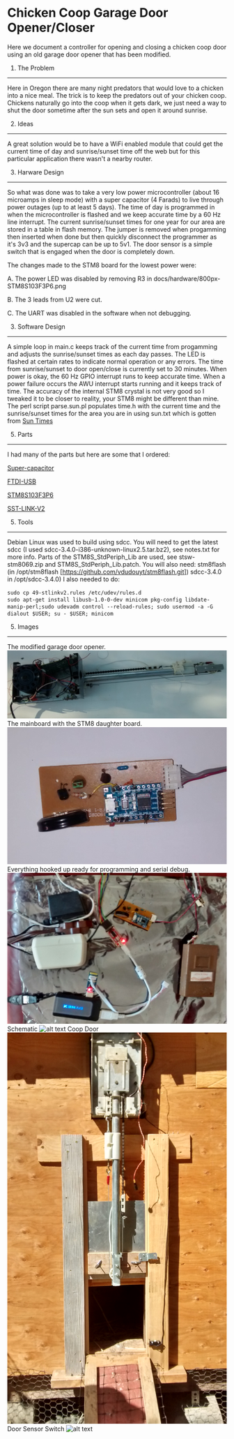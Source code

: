   Chicken Coop Garage Door Opener/Closer
==========================================

  Here we document a controller for opening and closing a chicken coop
door using an old garage door opener that has been modified.

1. The Problem
--------------

  Here in Oregon there are many night predators that would love to a
	chicken into a nice meal.  The trick is to keep the predators out of
	your chicken coop.  Chickens naturally go into the coop when it gets
	dark, we just need a way to shut the door sometime after the sun
	sets and open it around sunrise.

2. Ideas
--------------

  A great solution would be to have a WiFi enabled module that could
	get the current time of day and sunrise/sunset time off the web but
	for this particular application there wasn't a nearby router.

3. Harware Design
--------------
 
  So what was done was to take a very low power microcontroller (about
	16 microamps in sleep mode) with a super capacitor (4 Farads) to
	live through power outages (up to at least 5 days).  The time of day
	is programmed in when the microcontroller is flashed and we keep
	accurate time by a 60 Hz line interrupt.  The current sunrise/sunset
	times for one year for our area are stored in a table in flash
	memory.  The jumper is removed when progamming then inserted when
	done but then quickly disconnect the programmer as it's 3v3 and the
	supercap can be up to 5v1.  The door sensor is a simple switch that
	is engaged when the door is completely down.

  The changes made to the STM8 board for the lowest power were:

A.  The power LED was disabled by removing R3 in
docs/hardware/800px-STM8S103F3P6.png

B. The 3 leads from U2 were cut.

C. The UART was disabled in the software when not debugging.

3. Software Design
--------------

  A simple loop in main.c keeps track of the current time from
	progamming and adjusts the sunrise/sunset times as each day passes.
	The LED is flashed at certain rates to indicate normal operation or
	any errors.  The time from sunrise/sunset to door open/close is
	currently set to 30 minutes.  When power is okay, the 60 Hz GPIO
	interrupt runs to keep accurate time.  When a power failure occurs
	the AWU interrupt starts running and it keeps track of time.  The
	accuracy of the internal STM8 crystal is not very good so I tweaked
	it to be closer to reality, your STM8 might be different than mine.
	The perl script parse.sun.pl populates time.h with the current time
	and the sunrise/sunset times for the area you are in using sun.txt
	which is gotten from [Sun Times](http://aa.usno.navy.mil/data/docs/RS_OneYear.php)

5. Parts
--------------
  I had many of the parts but here are some that I ordered:

[Super-capacitor](http://www.aliexpress.com/item/Super-capacitor-farad-capacitor-type-double-layer-capacitor-5-5V-4F-V-type/1558646499.html)

[FTDI-USB](http://www.aliexpress.com/item/1pcs-FT232RL-FTDI-USB-3-3V-5-5V-to-TTL-Serial-Adapter-Module-for-Arduino-Mini/2019421866.html)

[STM8S103F3P6](http://www.aliexpress.com/item/ARM-STM8S103F3P6-STM8-Minimum-System-Development-Board-Module-For-Arduino/32307411825.html)

[SST-LINK-V2](http://www.aliexpress.com/item/mini-ST-LINK-V2-ST-LINK-STLINK-STM8-STM32-emulator-download-super-protection/1551631840.html)

5. Tools
--------------

  Debian Linux was used to build using sdcc.  You will need to get the
	latest sdcc (I used sdcc-3.4.0-i386-unknown-linux2.5.tar.bz2), see
	notes.txt for more info.  Parts of the STM8S_StdPeriph_Lib are used,
	see stsw-stm8069.zip and STM8S_StdPeriph_Lib.patch.  You will also
	need: stm8flash (in /opt/stm8flash
	[https://github.com/vdudouyt/stm8flash.git]) sdcc-3.4.0 in
	/opt/sdcc-3.4.0) I also needed to do:

```
sudo cp 49-stlinkv2.rules /etc/udev/rules.d
sudo apt-get install libusb-1.0-0-dev minicom pkg-config libdate-manip-perl;sudo udevadm control --reload-rules; sudo usermod -a -G dialout $USER; su - $USER; minicom
```

5. Images
--------------

The modified garage door opener.
![alt text](https://github.com/rickbronson/Chicken-Coop-Garage-Door-Control/blob/master/images/garagedooropener.png "garagedooropener")
The mainboard with the STM8 daughter board.
![alt text](https://github.com/rickbronson/Chicken-Coop-Garage-Door-Control/blob/master/images/mainboard.png "mainboard")
Everything hooked up ready for programming and serial debug.
![alt text](https://github.com/rickbronson/Chicken-Coop-Garage-Door-Control/blob/master/images/programming.png "programming")
Schematic
![alt text](https://github.com/rickbronson/Chicken-Coop-Garage-Door-Control/blob/master/images/schematic.png "schematic")
Coop Door
![alt text](https://github.com/rickbronson/Chicken-Coop-Garage-Door-Control/blob/master/images/coop.jpg "Coop")
Door Sensor Switch
![alt text](https://github.com/rickbronson/Chicken-Coop-Garage-Door-Control/blob/master/images/./images/Door-switch.png "Coop")
